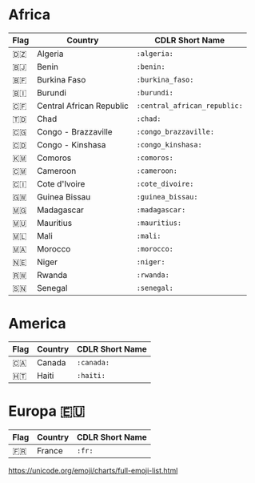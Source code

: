 # Africa

|  Flag                     | Country                  | CDLR Short Name              |
|---------------------------|--------------------------|------------------------------|
| :algeria:                 | Algeria                  | `:algeria:`                  |
| :benin:                   | Benin                    | `:benin:`                    |
| :burkina_faso:            | Burkina Faso             | `:burkina_faso:`             |
| :burundi:                 | Burundi                  | `:burundi:`                  |
| :central_african_republic:| Central African Republic | `:central_african_republic:` |
| :chad:                    | Chad                     | `:chad:`                     |
| :congo_brazzaville:       | Congo - Brazzaville      | `:congo_brazzaville:`        |
| :congo_kinshasa:          | Congo - Kinshasa         | `:congo_kinshasa:`           |
| :comoros:                 | Comoros                  | `:comoros:`                  |
| :cameroon:                | Cameroon                 | `:cameroon:`                 |
| :cote_divoire:            | Cote d'Ivoire            | `:cote_divoire:`             |
| :guinea_bissau:           | Guinea Bissau            | `:guinea_bissau:`            |
| :madagascar:              | Madagascar               | `:madagascar:`               |
| :mauritius:               | Mauritius                | `:mauritius:`                |
| :mali:                    | Mali                     | `:mali:`                     |
| :morocco:                 | Morocco                  | `:morocco:`                  |
| :niger:                   | Niger                    | `:niger:`                    |
| :rwanda:                  | Rwanda                   | `:rwanda:`                   |
| :senegal:                 | Senegal                  | `:senegal:`                  |

# America

|  Flag          | Country          | CDLR Short Name    |
|----------------|------------------|--------------------|
| :canada:       | Canada           | `:canada:`         |
| :haiti:        | Haiti            | `:haiti:`          |

# Europa :european_union:

|  Flag          | Country          | CDLR Short Name    |
|----------------|------------------|--------------------|
| :fr:           | France           | `:fr:`             |


https://unicode.org/emoji/charts/full-emoji-list.html
